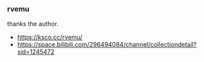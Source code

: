 ### rvemu

thanks the author.
- https://ksco.cc/rvemu/
- https://space.bilibili.com/296494084/channel/collectiondetail?sid=1245472